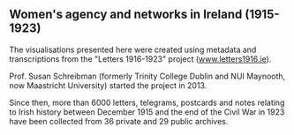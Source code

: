 ## Women's agency and networks in Ireland (1915-1923)

The visualisations presented here were created using metadata and transcriptions from the "Letters 1916-1923" project (www.letters1916.ie).

Prof. Susan Schreibman (formerly Trinity College Dublin and NUI Maynooth, now Maastricht University) started the project in 2013.

Since then, more than 6000 letters, telegrams, postcards and notes relating to Irish history between December 1915 and the end of the Civil War in 1923 have been collected from 36 private and 29 public archives.
